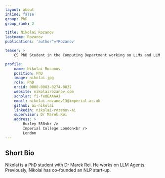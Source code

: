 ```yaml
---
layout: about
inline: false
group: PhD
group_rank: 2

title: Nikolai Rozanov
lastname: Rozanov
publications: 'author^=*Rozanov'

teaser: >
    CS PhD Student in the Computing Department working on LLMs and LLM Agents.

profile:
    name: Nikolai Rozanov
    position: PhD
    image: nikolai.jpg
    role: PhD
    orcid: 0000-0003-0274-8832
    website: nikolairozanov.com
    scholar: fi-feOEAAAAJ
    email: nikolai.rozanov13@imperial.ac.uk
    github: ai-nikolai
    linkedin: nikolai-rozanov-ai
    supervisor: Dr Marek Rei
    address: >
        Huxley 558<br />
        Imperial College London<br />
        London
---
```



## Short Bio

Nikolai is a PhD student with Dr Marek Rei. He works on LLM Agents. 
Previously, Nikolai has co-founded an NLP start-up.

